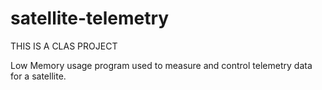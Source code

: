 # satellite-telemetry
THIS IS A CLAS PROJECT

Low Memory usage program used to measure and control telemetry data for a satellite.
